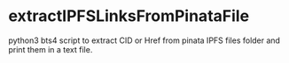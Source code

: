 # extractIPFSLinksFromPinataFile
python3 bts4 script to extract CID or Href from pinata IPFS files folder and print them in a text file.
